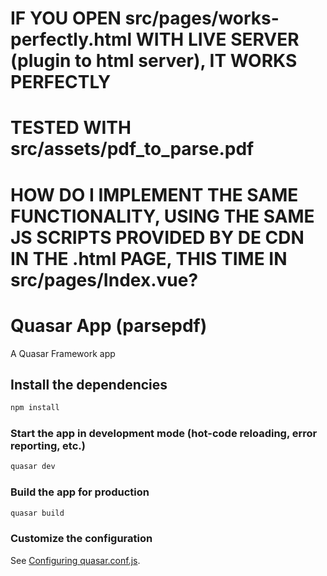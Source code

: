 # IF YOU OPEN src/pages/works-perfectly.html WITH LIVE SERVER (plugin to html server), IT WORKS PERFECTLY
# TESTED WITH src/assets/pdf_to_parse.pdf
# HOW DO I IMPLEMENT THE SAME FUNCTIONALITY, USING THE SAME JS SCRIPTS PROVIDED BY DE CDN IN THE .html PAGE, THIS TIME IN src/pages/Index.vue?

# Quasar App (parsepdf)

A Quasar Framework app

## Install the dependencies
```bash
npm install
```

### Start the app in development mode (hot-code reloading, error reporting, etc.)
```bash
quasar dev
```


### Build the app for production
```bash
quasar build
```

### Customize the configuration
See [Configuring quasar.conf.js](https://quasar.dev/quasar-cli/quasar-conf-js).
